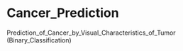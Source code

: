 # Cancer_Prediction
Prediction_of_Cancer_by_Visual_Сharacteristics_of_Tumor (Binary_Classification)
